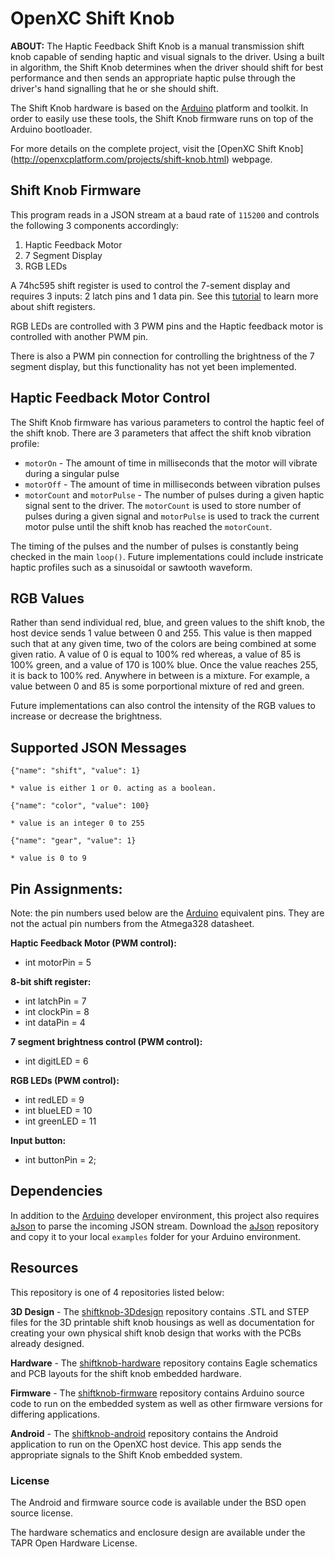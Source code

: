 OpenXC Shift Knob
=================

**ABOUT:** The Haptic Feedback Shift Knob is a manual transmission shift knob capable of sending haptic and 
visual signals to the driver. Using a built in algorithm, the Shift Knob determines when the driver 
should shift for best performance and then sends an appropriate haptic pulse through the driver's 
hand signalling that he or she should shift. 

The Shift Knob hardware is based on the [Arduino][] platform and toolkit. In order to easily use these tools,
the Shift Knob firmware runs on top of the Arduino bootloader. 

For more details on the complete project, visit the [OpenXC Shift Knob]
(http://openxcplatform.com/projects/shift-knob.html) webpage.

## Shift Knob Firmware

This program reads in a JSON stream at a baud rate of `115200` and controls the following 3 components accordingly:

1. Haptic Feedback Motor
1. 7 Segment Display
1. RGB LEDs

A 74hc595 shift register is used to control the 7-sement display and requires 3 inputs: 
2 latch pins and 1 data pin. See this [tutorial](http://arduino.cc/en/Tutorial/ShiftOut) to learn
more about shift registers.

RGB LEDs are controlled with 3 PWM pins and the Haptic feedback motor is controlled with another PWM pin. 

There is also a PWM pin connection for controlling the brightness of the 7 segment display, 
but this functionality has not yet been implemented.

## Haptic Feedback Motor Control

The Shift Knob firmware has various parameters to control the haptic feel of the shift knob. There are 3 
parameters that affect the shift knob vibration profile: 

* `motorOn` - The amount of time in milliseconds that the motor will vibrate during a singular pulse
* `motorOff` - The amount of time in milliseconds between vibration pulses
* `motorCount` and `motorPulse` - The number of pulses during a given haptic signal sent to the driver. 
The `motorCount` is used to store number of pulses during a given signal and `motorPulse` is used to track
the current motor pulse until the shift knob has reached the `motorCount`.

The timing of the pulses and the number of pulses is constantly being checked in the main `loop()`. Future
implementations could include instricate haptic profiles such as a sinusoidal or sawtooth waveform.

## RGB Values

Rather than send individual red, blue, and green values to the shift knob, the host device sends 1 value
between 0 and 255. This value is then mapped such that at any given time, two of the colors are being combined
at some given ratio. A value of 0 is equal to 100% red whereas, a value of 85 is 100% green, and a value of 170 
is 100% blue. Once the value reaches 255, it is back to 100% red. Anywhere in between is a mixture. For example,
a value between 0 and 85 is some porportional mixture of red and green. 

Future implementations can also control the intensity of the RGB values to increase or decrease the brightness.

## Supported JSON Messages

	{"name": "shift", "value": 1}  
	
	* value is either 1 or 0. acting as a boolean.
	
	{"name": "color", "value": 100}   
	
	* value is an integer 0 to 255
	
	{"name": "gear", "value": 1}      
	
	* value is 0 to 9

## Pin Assignments:

Note: the pin numbers used below are the [Arduino][] equivalent pins. They are not the actual pin numbers 
from the Atmega328 datasheet. 

**Haptic Feedback Motor (PWM control):**
 * int motorPin = 5

**8-bit shift register:**
 * int latchPin = 7
 * int clockPin = 8
 * int dataPin = 4

**7 segment brightness control (PWM control):**
 * int digitLED = 6

**RGB LEDs (PWM control):**
 * int redLED = 9
 * int blueLED = 10
 * int greenLED = 11

**Input button:**  
 * int buttonPin = 2;

## Dependencies

In addition to the [Arduino][] developer environment, this project also requires [aJson][] to parse the 
incoming JSON stream. Download the [aJson] repository and copy it to your local `examples` folder for
your Arduino environment.

## Resources

This repository is one of 4 repositories listed below:

**3D Design** - The [shiftknob-3Ddesign](http://github.com/openxc/shiftknob-3Ddesign) 
repository contains .STL and STEP files for the 3D printable shift knob housings as well as documentation
for creating your own physical shift knob design that works with the PCBs already designed.

**Hardware** - The [shiftknob-hardware](http://github.com/openxc/shiftknob-hardware) 
repository contains Eagle schematics and PCB layouts for the shift knob embedded hardware.

**Firmware** - The [shiftknob-firmware](http://github.com/openxc/shiftknob-firmware) 
repository contains Arduino source code to run on the embedded system as well as other firmware 
versions for differing applications. 

**Android** - The [shiftknob-android](http://github.com/openxc/shiftknob-android) 
repository contains the Android application to run on the OpenXC host device. This app sends the
appropriate signals to the Shift Knob embedded system.

### License

The Android and firmware source code is available under the BSD open source
license.

The hardware schematics and enclosure design are available under the TAPR Open
Hardware License.

[aJson]: http://github.com/interactive-matter/aJson
[Arduino]: http://arduino.cc
